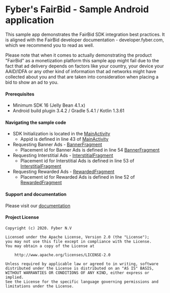 Fyber's FairBid - Sample Android application
============================================
This sample app demonstrates the FairBid SDK integration best practices. It is aligned with the FairBid developer documentation - developer.fyber.com, which we recommend you to read as well.

Please note that when it comes to actually demonstrating the product "FairBid" as a monetization platform this sample app might fail due to the fact that ad delivery depends on factors like your country, your device your AAID/IDFA or any other kind of information that ad networks might have collected about you and that are taken into consideration when placing a bid to show an ad to you.

#### Prerequisites
* Minimum SDK 16 (Jelly Bean 4.1.x) 
* Android build plugin 3.4.2 / Gradle 5.4.1 / Kotlin 1.3.61 

#### Navigating the sample code
* SDK Initialization is located in the [MainActivity](https://github.com/Heyzap/fairbid-sample-app-android/blob/master/app/src/main/java/com/fyber/fairbid/sample/MainActivity.kt)
    * Appid is defined in line 43 of [MainActivity](https://github.com/Heyzap/fairbid-sample-app-android/blob/master/app/src/main/java/com/fyber/fairbid/sample/MainActivity.kt)
* Requesting Banner Ads - [BannerFragment](https://github.com/Heyzap/fairbid-sample-app-android/blob/master/app/src/main/java/com/fyber/fairbid/sample/BannerFragment.kt)
    * Placement id for Banner Ads is defined in line 54 [BannerFragment](https://github.com/Heyzap/fairbid-sample-app-android/blob/master/app/src/main/java/com/fyber/fairbid/sample/BannerFragment.kt)
* Requesting Interstitial Ads - [InterstitialFragment](https://github.com/Heyzap/fairbid-sample-app-android/blob/master/app/src/main/java/com/fyber/fairbid/sample/InterstitialFragment.kt)
    * Placement id for Interstitial Ads is defined in line 53 of [InterstitialFragment](https://github.com/Heyzap/fairbid-sample-app-android/blob/master/app/src/main/java/com/fyber/fairbid/sample/InterstitialFragment.kt)
* Requesting Rewarded Ads - [RewardedFragment](https://github.com/Heyzap/fairbid-sample-app-android/blob/master/app/src/main/java/com/fyber/fairbid/sample/RewardedFragment.kt)
    * Placement id for Rewarded Ads is defined in line 52 of [RewardedFragment](https://github.com/Heyzap/fairbid-sample-app-android/blob/master/app/src/main/java/com/fyber/fairbid/sample/RewardedFragment.kt)

#### Support and documentation
Please visit our [documentation](https://dev-android.fyber.com/docs)

#### Project License

    Copyright (c) 2020. Fyber N.V
    
    Licensed under the Apache License, Version 2.0 (the "License");
    you may not use this file except in compliance with the License.
    You may obtain a copy of the License at
    
        http://www.apache.org/licenses/LICENSE-2.0
         
    Unless required by applicable law or agreed to in writing, software
    distributed under the License is distributed on an "AS IS" BASIS,
    WITHOUT WARRANTIES OR CONDITIONS OF ANY KIND, either express or implied.
    See the License for the specific language governing permissions and
    limitations under the License.
